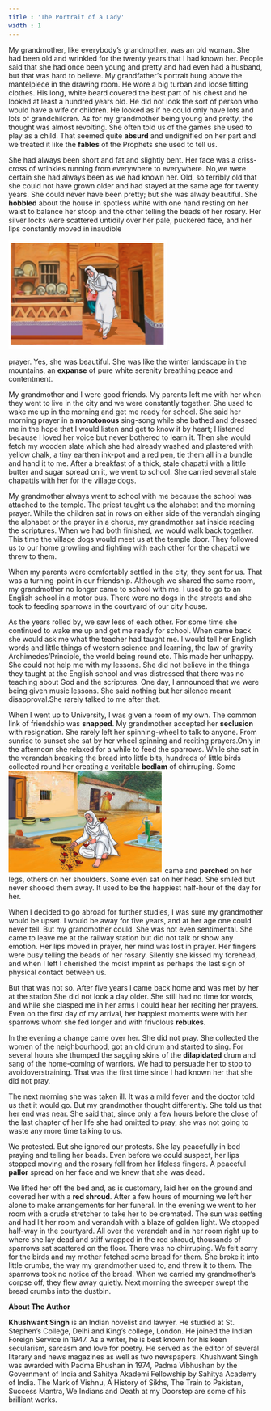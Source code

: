 ```yaml
---
title : 'The Portrait of a Lady'
width : 1
---
```


My grandmother, like everybody’s  grandmother, was an old woman. She  had been old and wrinkled for the twenty  years that I had known her. People said  that she had once been young and pretty  and had even had a husband, but that was hard to believe. My grandfather’s  portrait hung above the mantelpiece in  the drawing room. He wore a big turban  and loose fitting clothes. His long, white  beard covered the best part of his chest  and he looked at least a hundred years old.  He did not look the sort of person who  would have a wife or children. He looked  as if he could only have lots and lots of  grandchildren. As for my grandmother being young and pretty, the thought was  almost revolting. She often told us of the  games she used to play as a child. That  seemed quite **absurd** and undignified on  her part and we treated it like the **fables** of  the Prophets she used to tell us.


She had always been short and fat and slightly bent. Her face was a criss-cross of wrinkles running from everywhere to everywhere. No,we were certain she had always been as we had known her. Old, so terribly old that she could not have grown older and had stayed at the same age for twenty years. She could never have been pretty; but she was alway beautiful. She **hobbled** about the house in spotless white with one hand resting on her waist to balance her  stoop and the other telling the beads of her rosary. Her silver locks were scattered untidily over her pale, puckered face, and her lips constantly moved in inaudible 

![](1.PNG)


prayer. Yes, she was beautiful. She was like the winter landscape in the mountains, an **expanse** of pure white serenity breathing peace and contentment.



 My grandmother and I were good friends. My parents left me with her when they went to live in the city and we were constantly together. She used to wake me up in the morning and get me ready for school. She said her morning prayer in a **monotonous** sing-song while she bathed and dressed me in the hope that I would  listen and get to know it by heart; I listened  because I loved her voice but never  bothered to learn it. Then she would fetch  my wooden slate which she had already  washed and plastered with yellow chalk,  a tiny earthen ink-pot and a red pen, tie  them all in a bundle and hand it to me.  After a breakfast of a thick, stale chapatti  with a little butter and sugar spread on it,  we went to school. She carried several stale chapattis with her for the village dogs.
 
 
My grandmother always went to school with me because the school was attached to the temple. The priest taught  us the alphabet and the morning prayer. While the children sat in rows on either  side of the verandah singing the alphabet or the prayer in a chorus, my grandmother  sat inside reading the scriptures. When we  had both finished, we would walk back together. This time the village dogs would  meet us at the temple door. They followed  us to our home growling and fighting with  each other for the chapatti we threw to them.
  
  
 When my parents were comfortably  settled in the city, they sent for us. That  was a turning-point in our friendship. Although we shared the same room, my grandmother no longer came to school with me. I used to go to an English school  in a motor bus. There were no dogs in the  streets and she took to feeding sparrows  in the courtyard of our city house.



As the years rolled by, we saw less of each other. For some time she continued to wake me up and get me ready for school. When came back she would ask me what the teacher had taught me. I would tell her English words and little things of western science and learning, the law of gravity Archimedes’Principle, the world being  round etc. This made her unhappy. She could not help me with my lessons. She did not believe in the things they taught at the English school and was distressed that there was no teaching about God and the scriptures. One day, I announced that we were being given music lessons. She said nothing but her silence meant disapproval.She rarely talked to me after that.


When I went up to University, I was  given a room of my own. The common  link of friendship was **snapped**. My grandmother accepted her **seclusion** with resignation. She rarely left her spinning-wheel to talk to anyone. From sunrise to sunset she sat by her wheel spinning and reciting prayers.Only in the afternoon she relaxed for a while to feed the sparrows. While she sat in the verandah breaking the bread into little bits, hundreds of  little birds collected round her creating a veritable **bedlam** of chirruping. Some
![](2.png)
came and **perched** on her legs, others on 
her shoulders. Some even sat on her head.
She smiled but never shooed them away. 
It used to be the happiest half-hour of the 
day for her.


When I decided to go abroad for further studies, I was sure my grandmother would be upset. I would be away for five years, and at her age one could never tell. But my grandmother could. She was not even sentimental. She came to leave me at the railway station but did not talk or show any emotion. Her lips moved in prayer, her mind was lost in prayer. Her fingers were busy telling the beads of her rosary.  Silently she kissed my forehead, and when I left I cherished the moist imprint as perhaps the last sign of physical contact between us.


But that was not so. After five years I came back home and was met by her at the station She did not look a day older. She still had no time for words, and while she clasped me in her arms I could hear her reciting her prayers. Even on the first day of my arrival, her happiest moments were with her sparrows whom she fed longer and with frivolous **rebukes**.


In the evening a change came over her. She did not pray. She collected the women of the neighbourhood, got an old drum and started to sing. For several hours she thumped the sagging skins of the **dilapidated** drum and sang of the home-coming of warriors. We had to persuade her to stop to avoidoverstraining. That was the first time since I had known her that she did not pray.



The next morning she was taken ill. It was a mild fever and the doctor told us that it would go. But my grandmother thought differently. She told us that her end was near. She said that, since only a few hours before the close of the last chapter of her life she had omitted to pray, she was not going to waste any more time talking to us.


We protested. But she ignored our protests. She lay peacefully in bed praying and telling her beads. Even before we could suspect, her lips stopped moving and the rosary fell from her lifeless fingers. A peaceful **pallor** spread on her face and we knew that she was dead.


We lifted her off the bed and, as is customary, laid her on the ground and covered her with a **red shroud**. After a few hours of mourning we left her alone to make arrangements for her funeral. In the evening we went to her room with a crude stretcher to take her to be cremated. The sun was setting and had lit her room and verandah with a blaze of golden light. We stopped half-way in the courtyard. All over the verandah and in her room right up to where she lay dead and stiff wrapped in the red shroud, thousands of sparrows sat scattered on the floor. There was no chirruping. We felt sorry for the birds and my mother fetched some bread for them. She broke it into little crumbs, the way my grandmother used to, and threw it to them. The sparrows took no notice of the bread. When we carried my grandmother’s corpse off, they flew away quietly. Next morning the sweeper swept the bread crumbs into the dustbin. 

**About The Author**

**Khushwant Singh** is an Indian novelist and lawyer.
He studied at St. Stephen’s College, Delhi and King’s
college, London. He joined the Indian Foreign Service
in 1947. As a writer, he is best known for his keen
secularism, sarcasm and love for poetry. He served as
the editor of several literary and news magazines as
well as two newspapers. Khushwant Singh was awarded
with Padma Bhushan in 1974, Padma Vibhushan by the
Government of India and Sahitya Akademi Fellowship by
Sahitya Academy of India. The Mark of Vishnu, A
History of Sikhs, The Train to Pakistan, Success
Mantra, We Indians and Death at my Doorstep are some
of his brilliant works.

